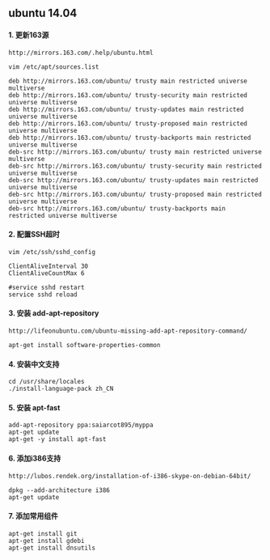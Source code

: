 ## ubuntu 14.04

#### 1. 更新163源
`http://mirrors.163.com/.help/ubuntu.html`

```
vim /etc/apt/sources.list

deb http://mirrors.163.com/ubuntu/ trusty main restricted universe multiverse
deb http://mirrors.163.com/ubuntu/ trusty-security main restricted universe multiverse
deb http://mirrors.163.com/ubuntu/ trusty-updates main restricted universe multiverse
deb http://mirrors.163.com/ubuntu/ trusty-proposed main restricted universe multiverse
deb http://mirrors.163.com/ubuntu/ trusty-backports main restricted universe multiverse
deb-src http://mirrors.163.com/ubuntu/ trusty main restricted universe multiverse
deb-src http://mirrors.163.com/ubuntu/ trusty-security main restricted universe multiverse
deb-src http://mirrors.163.com/ubuntu/ trusty-updates main restricted universe multiverse
deb-src http://mirrors.163.com/ubuntu/ trusty-proposed main restricted universe multiverse
deb-src http://mirrors.163.com/ubuntu/ trusty-backports main restricted universe multiverse
```

#### 2. 配置SSH超时

```
vim /etc/ssh/sshd_config

ClientAliveInterval 30
ClientAliveCountMax 6

#service sshd restart
service sshd reload
```

#### 3. 安装 add-apt-repository
`http://lifeonubuntu.com/ubuntu-missing-add-apt-repository-command/`

```
apt-get install software-properties-common
```

#### 4. 安装中文支持
```
cd /usr/share/locales
./install-language-pack zh_CN
```

#### 5. 安装 apt-fast
```
add-apt-repository ppa:saiarcot895/myppa
apt-get update
apt-get -y install apt-fast
```

#### 6. 添加i386支持
`http://lubos.rendek.org/installation-of-i386-skype-on-debian-64bit/`

```
dpkg --add-architecture i386
apt-get update
```

#### 7. 添加常用组件
```
apt-get install git
apt-get install gdebi
apt-get install dnsutils
```





